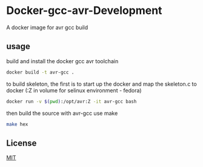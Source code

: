 # Docker-gcc-avr-Development
A docker image for avr gcc build

## usage

build and install the docker gcc avr toolchain

```bash
docker build -t avr-gcc .
```
to build skeleton, the first is to start up the docker and map the skeleton.c to docker (:Z in volume for selinux environment - fedora)

```bash
docker run -v $(pwd):/opt/avr:Z -it avr-gcc bash
```
then build the source with avr-gcc use make

```bash
make hex
```

## License
[MIT](https://github.com/gianricardo/Docker-avr-gcc-Toolchain/blob/master/LICENSE)
